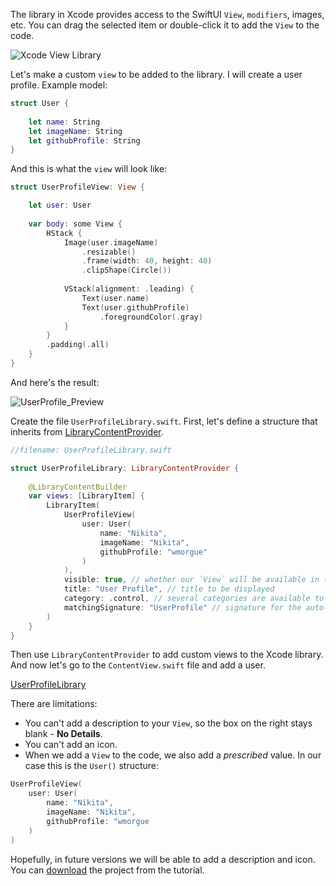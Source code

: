 The library in Xcode provides access to the SwiftUI `View`, `modifiers`, images, etc. You can drag the selected item or double-click it to add the `View` to the code.

![Xcode View Library](https://cdn.sparrowcode.io/tutorials/how-add-view-to-swiftui-library/xcode_library.png)

Let's make a custom `view` to be added to the library. I will create a user profile. Example model:

```swift
struct User {
    
    let name: String
    let imageName: String
    let githubProfile: String
}
```

And this is what the `view` will look like:

```swift
struct UserProfileView: View {

    let user: User
    
    var body: some View {
        HStack {
            Image(user.imageName)
                .resizable()
                .frame(width: 40, height: 40)
                .clipShape(Circle())
            
            VStack(alignment: .leading) {
                Text(user.name)
                Text(user.githubProfile)
                    .foregroundColor(.gray)
            }
        }
        .padding(.all)
    }
}
```

And here's the result:

![UserProfile_Preview](https://cdn.sparrowcode.io/tutorials/how-add-view-to-swiftui-library/user_profile_preview.png)

Create the file `UserProfileLibrary.swift`. First, let's define a structure that inherits from [LibraryContentProvider](https://developer.apple.com/documentation/developertoolssupport/librarycontentprovider?changes=latest_minor).

```swift
//filename: UserProfileLibrary.swift

struct UserProfileLibrary: LibraryContentProvider {
    
    @LibraryContentBuilder
    var views: [LibraryItem] {
        LibraryItem(
            UserProfileView(
                user: User(
                    name: "Nikita",
                    imageName: "Nikita",
                    githubProfile: "wmorgue"
                )
            ),
            visible: true, // whether our `View` will be available in the library
            title: "User Profile", // title to be displayed
            category: .control, // several categories are available to choose from
            matchingSignature: "UserProfile" // signature for the auto-complete
        )
    }
}
```

Then use `LibraryContentProvider` to add custom views to the Xcode library.
And now let's go to the `ContentView.swift` file and add a user.

[UserProfileLibrary](https://cdn.sparrowcode.io/tutorials/how-add-view-to-swiftui-library/user_profile_library.mov)

There are limitations:
- You can't add a description to your `View`, so the box on the right stays blank - **No Details**.
- You can't add an icon.
- When we add a `View` to the code, we also add a _prescribed_ value. In our case this is the `User()` structure:

```swift
UserProfileView(
    user: User(
        name: "Nikita",
        imageName: "Nikita",
        githubProfile: "wmorgue
    )
)
```

Hopefully, in future versions we will be able to add a description and icon.
You can [download](https://cdn.sparrowcode.io/tutorials/how-add-view-to-swiftui-library/MyApp.zip) the project from the tutorial.
